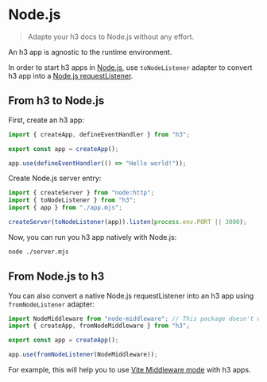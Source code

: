 # Node.js

> Adapte your h3 docs to Node.js without any effort.

An h3 app is agnostic to the runtime environment.

In order to start h3 apps in [Node.js](https://nodejs.org/), use `toNodeListener` adapter to convert h3 app into a [Node.js requestListener](https://nodejs.org/docs/latest/api/http.html#httpcreateserveroptions-requestlistener).

## From h3 to Node.js

First, create an h3 app:

```js [app.mjs]
import { createApp, defineEventHandler } from "h3";

export const app = createApp();

app.use(defineEventHandler(() => "Hello world!"));
```

Create Node.js server entry:

```js [server.mjs]
import { createServer } from "node:http";
import { toNodeListener } from "h3";
import { app } from "./app.mjs";

createServer(toNodeListener(app)).listen(process.env.PORT || 3000);
```

Now, you can run you h3 app natively with Node.js:

```bash [terminal]
node ./server.mjs
```

## From Node.js to h3

You can also convert a native Node.js requestListener into an h3 app using `fromNodeListener` adapter:

```js [app.mjs]
import NodeMiddleware from "node-middleware"; // This package doesn't exist, it's just an example
import { createApp, fromNodeMiddleware } from "h3";

export const app = createApp();

app.use(fromNodeListener(NodeMiddleware));
```

For example, this will help you to use [Vite Middleware mode](https://vitejs.dev/config/server-options.html#server-middlewaremode) with h3 apps.

